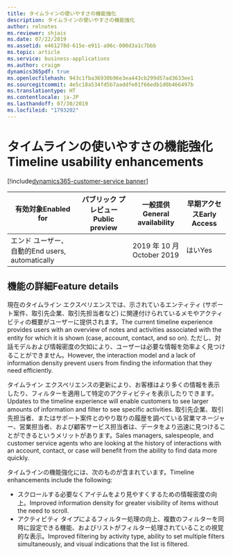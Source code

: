 ```yaml
---
title: タイムラインの使いやすさの機能強化
description: タイムラインの使いやすさの機能強化
author: relnotes
ms.reviewer: shjais
ms.date: 07/22/2019
ms.assetid: e461278d-615e-e911-a96c-000d3a1c7bbb
ms.topic: article
ms.service: business-applications
ms.author: craigm
dynamics365pdf: true
ms.openlocfilehash: 943c1fba36930b96e3ea443cb299d57ad3633ee1
ms.sourcegitcommit: 4e5c18a534fd5b7aaddfe01f66edb1d0b466497b
ms.translationtype: HT
ms.contentlocale: ja-JP
ms.lasthandoff: 07/30/2019
ms.locfileid: "1793202"
---
```

# <a name="timeline-usability-enhancements"></a><span data-ttu-id="e4a25-103">タイムラインの使いやすさの機能強化</span><span class="sxs-lookup"><span data-stu-id="e4a25-103">Timeline usability enhancements</span></span>
[!include[dynamics365-customer-service banner](../includes/dynamics365-customer-service.md)]

| <span data-ttu-id="e4a25-104">有効対象</span><span class="sxs-lookup"><span data-stu-id="e4a25-104">Enabled for</span></span>    |  <span data-ttu-id="e4a25-105">パブリック プレビュー</span><span class="sxs-lookup"><span data-stu-id="e4a25-105">Public preview</span></span> | <span data-ttu-id="e4a25-106">一般提供</span><span class="sxs-lookup"><span data-stu-id="e4a25-106">General availability</span></span> | <span data-ttu-id="e4a25-107">早期アクセス</span><span class="sxs-lookup"><span data-stu-id="e4a25-107">Early Access</span></span> |
| ---------- | ---------- |---------- |---------- |
|<span data-ttu-id="e4a25-108">エンド ユーザー、自動的</span><span class="sxs-lookup"><span data-stu-id="e4a25-108">End users, automatically</span></span>|| <span data-ttu-id="e4a25-109">2019 年 10 月</span><span class="sxs-lookup"><span data-stu-id="e4a25-109">October 2019</span></span>|<span data-ttu-id="e4a25-110">はい</span><span class="sxs-lookup"><span data-stu-id="e4a25-110">Yes</span></span> |






## <a name="feature-details"></a><span data-ttu-id="e4a25-111">機能の詳細</span><span class="sxs-lookup"><span data-stu-id="e4a25-111">Feature details</span></span>
<!--feature detail start -->
<span data-ttu-id="e4a25-112">現在のタイムライン エクスペリエンスでは、示されているエンティティ (サポート案件、取引先企業、取引先担当者など) に関連付けられているメモやアクティビティの概要がユーザーに提供されます。</span><span class="sxs-lookup"><span data-stu-id="e4a25-112">The current timeline experience provides users with an overview of notes and activities associated with the entity for which it is shown (case, account, contact, and so on).</span></span> <span data-ttu-id="e4a25-113">ただし、対話モデルおよび情報密度の欠如により、ユーザーは必要な情報を効率よく見つけることができません。</span><span class="sxs-lookup"><span data-stu-id="e4a25-113">However, the interaction model and a lack of information density prevent users from finding the information that they need efficiently.</span></span> 

<span data-ttu-id="e4a25-114">タイムライン エクスペリエンスの更新により、お客様はより多くの情報を表示したり、フィルターを適用して特定のアクティビティを表示したりできます。</span><span class="sxs-lookup"><span data-stu-id="e4a25-114">Updates to the timeline experience will enable customers to see larger amounts of information and filter to see specific activities.</span></span> <span data-ttu-id="e4a25-115">取引先企業、取引先担当者、またはサポート案件とのやり取りの履歴を調べている営業マネージャー、営業担当者、および顧客サービス担当者は、データをより迅速に見つけることができるというメリットがあります。</span><span class="sxs-lookup"><span data-stu-id="e4a25-115">Sales managers, salespeople, and customer service agents who are looking at the history of interactions with an account, contact, or case will benefit from the ability to find data more quickly.</span></span>

<span data-ttu-id="e4a25-116">タイムラインの機能強化には、次のものが含まれています。</span><span class="sxs-lookup"><span data-stu-id="e4a25-116">Timeline enhancements include the following:</span></span> 

- <span data-ttu-id="e4a25-117">スクロールする必要なくアイテムをより見やすくするための情報密度の向上。</span><span class="sxs-lookup"><span data-stu-id="e4a25-117">Improved information density for greater visibility of items without the need to scroll.</span></span>
- <span data-ttu-id="e4a25-118">アクティビティ タイプによるフィルター処理の向上、複数のフィルターを同時に設定できる機能、およびリストがフィルター処理されていることの視覚的な表示。</span><span class="sxs-lookup"><span data-stu-id="e4a25-118">Improved filtering by activity type, ability to set multiple filters simultaneously, and visual indications that the list is filtered.</span></span>
<!--feature detail end -->











